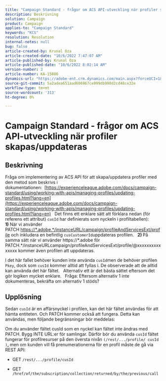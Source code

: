 ```yaml
---
title: "Campaign Standard - frågor om ACS API-utveckling när profiler skapas/uppdateras"
description: Beskrivning
solution: Campaign
product: Campaign
applies-to: "Campaign Standard"
keywords: "KCS"
resolution: Resolution
internal-notes: null
bug: false
article-created-by: Krunal Oza
article-created-date: "10/6/2022 7:47:07 AM"
article-published-by: Krunal Oza
article-published-date: "10/6/2022 8:02:14 AM"
version-number: 3
article-number: KA-15086
dynamics-url: "https://adobe-ent.crm.dynamics.com/main.aspx?forceUCI=1&pagetype=entityrecord&etn=knowledgearticle&id=a100990e-4b45-ed11-bba2-002248086a27"
source-git-commit: 5a2adea651aad606967ce999db990d2cd48ce32e
workflow-type: tm+mt
source-wordcount: '313'
ht-degree: 0%

---
```


# Campaign Standard - frågor om ACS API-utveckling när profiler skapas/uppdateras

## Beskrivning


Fråga om implementering av ACS API för att skapa/uppdatera profiler med den metod som beskrivs i dokumentationen:  [https://experienceleague.adobe.com/docs/campaign-standard/using/working-with-apis/managing-profiles/updating-profiles.html?lang=en](https://experienceleague.adobe.com/docs/campaign-standard/using/working-with-apis/managing-profiles/updating-profiles.html?lang=en)
 
Det finns ett enklare sätt att förklara nedan (för referens ett attribut) `cusId` har definierats som nyckeln i profiltabellen):
 
<b>1)</b> När vi använder PATCH [https://\*.adobe.\*/instanceURL/campaign/profileAndServicesExt/profile](https://na01.safelinks.protection.outlook.com/?url=https://mc.adobe.io/unilever-mkt-stage1/campaign/profileAndServicesExt/profile&amp;amp;data=02%7c01%7c%7c7ae64aa57f294ebc9d7d08d4bd48ea2f%7cfa7b1b5a7b34438794aed2c178decee1%7c0%7c0%7c636341568263078022&amp;amp;sdata=EVqAIvzLyFYiHf18eFGtnFm9ya/lLg2YfH5T3xer/9E%3D&amp;amp;reserved=0) och inkludera en befintlig `cusCustomerId`uppdateras profilen.
 
<b>2) </b>På samma sätt när vi använder https://\*.adobe för PATCH.\*/instanceURLcampaign/profileAndServicesExt/profile/@xxxxxxxxxxxxxxx kommer även profilen att uppdateras.

I det här fallet behöver kunden inte använda `cusId`men de behöver profilen `Pkey`, dock som `cusId` kommer alltid att fyllas i. De observerade att de alltid kan använda det här fältet.
 
Alternativ ett är det bästa sättet eftersom det gör logiken mycket enklare.
 
Fråga: Eftersom alternativ 1 inte dokumenteras, bekräfta om alternativ 1 stöds?


## Upplösning


Sedan `cusId` är en affärsnyckel i profilen, kan det här fältet användas för att hämta entiteten.
Och PATCH kommer också att fungera.
Detta kan användas, men följande begränsningar bör meddelas:

Om du använder fältet cusId som en nyckel kan fältet inte ändras med PATCH.
Bygg INTE URL:er för samlingar.
Därför bör du använda `cusId` fältet fungerar för profilresurser på den översta nivån `(/rest/.../profile/ cusId )`<b>, </b>men om kunden vill få prenumerationerna för en profil måste de gå via REST API:

- GET `/rest/.../profile/cusId`




- GET `/href/of/the/subscription/collection/returned/by/the/previous/call`

